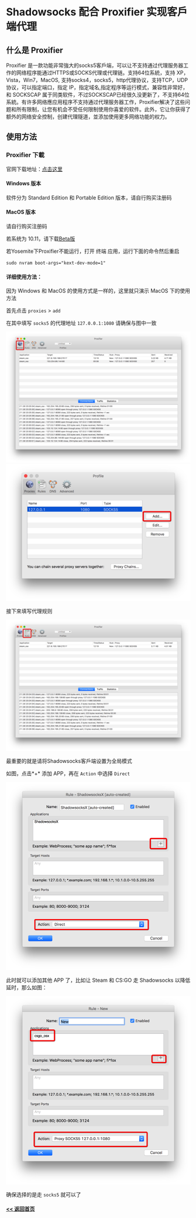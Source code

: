 # Shadowsocks 配合 Proxifier 实现客戶端代理

## 什么是 Proxifier

Proxifier 是一款功能非常強大的socks5客戶端，可以让不支持通过代理服务器工作的网络程序能通过HTTPS或SOCKS代理或代理链。支持64位系統，支持 XP，Vista，Win7，MacOS, 支持socks4，socks5，http代理协议，支持TCP，UDP协议，可以指定端口，指定 IP，指定域名,指定程序等运行模式，兼容性非常好，和 SOCKSCAP 属于同类软件，不过SOCKSCAP已经很久没更新了，不支持64位系統。有许多网络應应用程序不支持通过代理服务器工作，Proxifier解决了这些问题和所有限制，让您有机会不受任何限制使用你喜爱的软件。此外，它让你获得了额外的网络安全控制，创建代理隧道，並添加使用更多网络功能的权力。

## 使用方法

### Proxifier 下載

官网下载地址：[点击这里](http://www.proxifier.com/download/)

#### Windows 版本

软件分为 Standard Edition 和 Portable Edition 版本，请自行购买注册码

#### MacOS 版本

请自行购买注册码

若系统为 10.11，请下载[Beta版 ](http://www.proxifier.com/download/ProxifierMac.dmg)

若Yosemite下Proxifier不能运行，打开 终端 应用，运行下面的命令然后重启

```
sudo nvram boot-args="kext-dev-mode=1"
```

#### 详细使用方法：

因为 Windows 和 MacOS 的使用方式是一样的，这里就只演示 MacOS 下的使用方法

首先点击 `proxies` > `add`

在其中填写 `socks5` 的代理地址 `127.0.0.1:1080` 请确保与图中一致

![](/img/proxifier1.jpg)
![](/img/proxifier2.jpg)

接下來填写代理规则

![](/img/proxifier3.jpg)

最重要的就是请将Shadowsocks客戶端设置为全局模式

如图，点击*+* 添加 APP，再在 `Action` 中选择 `Direct`

![](/img/proxifier4.jpg)

此时就可以添加其他 APP 了，比如让 Steam 和 CS:GO 走 Shadowsocks 以降低延时，那么如图：

![](/img/proxifier5.jpg)

确保选择的是走 `socks5` 就可以了

#### [<< 返回首页](https://super-ssr.github.io/Shadowsocks/)
